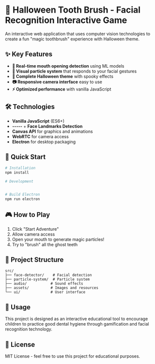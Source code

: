 # 🎯 Halloween Tooth Brush - Facial Recognition Interactive Game

An interactive web application that uses computer vision technologies to create a fun "magic toothbrush" experience with Halloween theme.

## ✨ Key Features

- **🦷 Real-time mouth opening detection** using ML models
- **🎨 Visual particle system** that responds to your facial gestures
- **🎃 Complete Halloween theme** with spooky effects
- **📷 Responsive camera interface** easy to use
- **⚡ Optimized performance** with vanilla JavaScript

## 🛠️ Technologies

- **Vanilla JavaScript** (ES6+)
- **-----** + **Face Landmarks Detection**
- **Canvas API** for graphics and animations
- **WebRTC** for camera access
- **Electron** for desktop packaging

## 🚀 Quick Start

```bash
# Installation
npm install

# Development


# Build Electron
npm run electron
```

## 🎮 How to Play

1. Click "Start Adventure"
2. Allow camera access
3. Open your mouth to generate magic particles!
4. Try to "brush" all the ghost teeth

## 📁 Project Structure

```
src/
├── face-detector/    # Facial detection
├── particle-system/  # Particle system
├── audio/           # Sound effects
├── assets/          # Images and resources
└── ui/              # User interface
```

## 🎯 Usage

This project is designed as an interactive educational tool to encourage children to practice good dental hygiene through gamification and facial recognition technology.

## 📄 License

MIT License - feel free to use this project for educational purposes.
